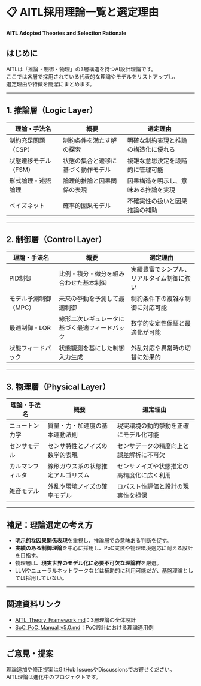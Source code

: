 # 📋 AITL採用理論一覧と選定理由  
**AITL Adopted Theories and Selection Rationale**

## はじめに

AITLは「推論・制御・物理」の3層構造を持つAI設計理論です。  
ここでは各層で採用されている代表的な理論やモデルをリストアップし、  
選定理由や特徴を簡潔にまとめます。

---

## 1. 推論層（Logic Layer）

| 理論・手法名       | 概要                                    | 選定理由                                  |
|--------------------|-----------------------------------------|------------------------------------------|
| 制約充足問題（CSP） | 制約条件を満たす解の探索                   | 明確な制約表現と推論の構造化に優れる        |
| 状態遷移モデル（FSM）| 状態の集合と遷移に基づく動作モデル          | 複雑な意思決定を段階的に管理可能            |
| 形式論理・述語論理   | 論理的推論と因果関係の表現                  | 因果構造を明示し、意味ある推論を実現          |
| ベイズネット       | 確率的因果モデル                           | 不確実性の扱いと因果推論の補助                |

---

## 2. 制御層（Control Layer）

| 理論・手法名       | 概要                                    | 選定理由                                  |
|--------------------|-----------------------------------------|------------------------------------------|
| PID制御            | 比例・積分・微分を組み合わせた基本制御      | 実績豊富でシンプル、リアルタイム制御に強い    |
| モデル予測制御（MPC）| 未来の挙動を予測して最適制御                 | 制約条件下の複雑な制御に対応可能             |
| 最適制御・LQR      | 線形二次レギュレータに基づく最適フィードバック | 数学的安定性保証と最適化が可能               |
| 状態フィードバック   | 状態観測を基にした制御入力生成               | 外乱対応や異常時の切替に効果的                |

---

## 3. 物理層（Physical Layer）

| 理論・手法名       | 概要                                    | 選定理由                                  |
|--------------------|-----------------------------------------|------------------------------------------|
| ニュートン力学      | 質量・力・加速度の基本運動法則               | 現実環境の動的挙動を正確にモデル化可能        |
| センサモデル        | センサ特性とノイズの数学的表現               | センサデータの精度向上と誤差解析に不可欠       |
| カルマンフィルタ    | 線形ガウス系の状態推定アルゴリズム             | センサノイズや状態推定の高精度化に広く利用      |
| 雑音モデル          | 外乱や環境ノイズの確率モデル                   | ロバスト性評価と設計の現実性を担保             |

---

## 補足：理論選定の考え方

- **明示的な因果関係表現**を重視し、推論層での意味ある判断を促す。  
- **実績のある制御理論**を中心に採用し、PoC実装や物理環境適応に耐える設計を目指す。  
- 物理層は、**現実世界のモデル化に必要不可欠な理論群**を厳選。  
- LLMやニューラルネットワークなどは補助的に利用可能だが、基盤理論としては採用していない。

---

## 関連資料リンク

- [AITL_Theory_Framework.md](./AITL_Theory_Framework.md)：3層理論の全体設計  
- [SoC_PoC_Manual_v5.0.md](../aitl-lab/docs/SoC_PoC_Manual_v5.0.md)：PoC設計における理論適用例  

---

## ご意見・提案

理論追加や修正提案はGitHub IssuesやDiscussionsでお寄せください。  
AITL理論は進化中のプロジェクトです。
